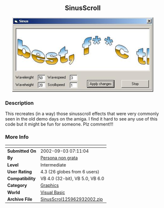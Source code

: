 ﻿<div align="center">

## SinusScroll

<img src="PIC200293646469273.jpg">
</div>

### Description

This recreates (in a way) those sinusscroll effects that were very commonly seen in the old demo days on the amiga. I find it hard to see any use of this code but it might be fun for someone. Plz comment!!!
 
### More Info
 


<span>             |<span>
---                |---
**Submitted On**   |2002-09-03 07:11:04
**By**             |[Persona non grata](https://github.com/Planet-Source-Code/PSCIndex/blob/master/ByAuthor/persona-non-grata.md)
**Level**          |Intermediate
**User Rating**    |4.3 (26 globes from 6 users)
**Compatibility**  |VB 4\.0 \(32\-bit\), VB 5\.0, VB 6\.0
**Category**       |[Graphics](https://github.com/Planet-Source-Code/PSCIndex/blob/master/ByCategory/graphics__1-46.md)
**World**          |[Visual Basic](https://github.com/Planet-Source-Code/PSCIndex/blob/master/ByWorld/visual-basic.md)
**Archive File**   |[SinusScrol125962932002\.zip](https://github.com/Planet-Source-Code/persona-non-grata-sinusscroll__1-38616/archive/master.zip)








